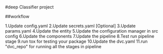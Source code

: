 #deep Classifier project

##workflow

1.Update config.yaml
2.Update secrets.yaml [Optional]
3.Update params.yaml
4.Update the entity
5.Update the configuration manager in src config
6.Update the components
7.Update the pipeline
8.Test run pipeline stage
9.run tox for testing your package
10.Update the dvc.yaml
11.run "dvc_repo" for running all the stages in pipeline
